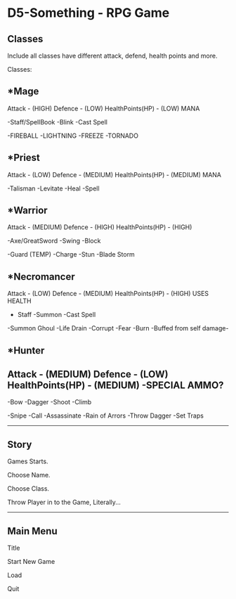 # D5-Something - RPG Game

Classes
--------

Include all classes have different attack, defend, health points and more.

Classes:

*Mage 
-
Attack - (HIGH)
Defence - (LOW)
HealthPoints(HP) - (LOW)
MANA

-Staff/SpellBook
-Blink
-Cast Spell

-FIREBALL
-LIGHTNING
-FREEZE
-TORNADO


*Priest 
-
Attack - (LOW)
Defence - (MEDIUM)
HealthPoints(HP) - (MEDIUM)
MANA

-Talisman
-Levitate
-Heal
-Spell

*Warrior 
-
Attack - (MEDIUM)
Defence - (HIGH)
HealthPoints(HP) - (HIGH)

-Axe/GreatSword
-Swing
-Block

-Guard (TEMP)
-Charge
-Stun
-Blade Storm

*Necromancer 
-
Attack - (LOW)
Defence - (MEDIUM)
HealthPoints(HP) - (HIGH)
USES HEALTH

- Staff
-Summon
-Cast Spell

-Summon Ghoul
-Life Drain
-Corrupt
-Fear
-Burn
-Buffed from self damage-


*Hunter
-
Attack - (MEDIUM)
Defence - (LOW)
HealthPoints(HP) - (MEDIUM)
-SPECIAL AMMO?
-

-Bow
-Dagger
-Shoot
-Climb

-Snipe
-Call
-Assassinate
-Rain of Arrors
-Throw Dagger
-Set Traps




-----------------------------------------------------------------------------------------
Story
-----

Games Starts.

Choose Name.

Choose Class.

Throw Player in to the Game, Literally...

-----------------------------------------------------------------------------------------

Main Menu
---------

Title

Start New  Game

Load

Quit
